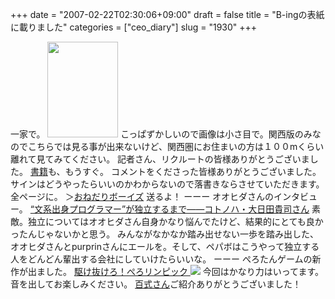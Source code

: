 +++
date = "2007-02-22T02:30:06+09:00"
draft = false
title = "B-ingの表紙に載りました"
categories = ["ceo_diary"]
slug = "1930"
+++

一家で。
<img src="http://ieiriblog.img.jugem.jp/20070222_287060.jpg" alt="" width="113" height="153" class="pict" />
こっぱずかしいので画像は小さ目で。関西版のみなのでこちらでは見る事が出来ないけど、関西圏にお住まいの方は１００mくらい離れて見てみてください。
記者さん、リクルートの皆様ありがとうございました。
<a href="http://paperboy.co.jp/konboku" target="_blank">書籍</a>も、もうすぐ。
コメントをくださった皆様ありがとうございました。サインはどうやったらいいのかわからないので落書きならさせていただきます。全ページに。
＞<a href="http://www.onedari.org/" target="_blank">おねだりボーイズ</a>
送るよ！
ーーー
オオヒダさんのインタビュー。
<a href="http://www.itmedia.co.jp/bizid/articles/0702/20/news051.html" target="_blank">“文系出身プログラマー”が独立するまで――コトノハ・大日田貴司さん</a>
素敵。独立についてはオオヒダさん自身かなり悩んでたけど、結果的にとても良かったんじゃないかと思う。
みんながなかなか踏み出せない一歩を踏み出した、オオヒダさんとpurprinさんにエールを。そして、ペパボはこうやって独立する人をどんどん輩出する会社にしていけたらいいな。
ーーー
ぺろたんゲームの新作が出ました。
<a href="http://picup.omocoro.jp/?eid=153" target="_blank">駆け抜けろ！ぺろリンピック
<img src="http://omo-tokusu.img.jugem.jp/20070218_688.gif"></a>
今回はかなり力はいってます。音を出してお楽しみください。
<a href="http://www.ideaxidea.com/archives/2007/02/post_194.html" target="_blank">百式さん</a>ご紹介ありがとうございました！
